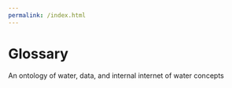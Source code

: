 ```yaml
---
permalink: /index.html
---
```


# Glossary
An ontology of water, data, and internal internet of water concepts
